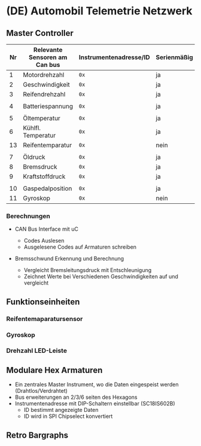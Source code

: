 # (DE) Automobil Telemetrie Netzwerk

## Master Controller

| Nr  | Relevante Sensoren am Can bus | Instrumentenadresse/ID | Serienmäßig |
| --- | ----------------------------- | ---------------------- | ----------- |
| 1   | Motordrehzahl                 | `0x`                   | ja          |
| 2   | Geschwindigkeit               | `0x`                   | ja          |
| 3   | Reifendrehzahl                | `0x`                   | ja          |
|     |                               |                        |             |
| 4   | Batteriespannung              | `0x`                   | ja          |
|     |                               |                        |             |
| 5   | Öltemperatur                  | `0x`                   | ja          |
| 6   | Kühlfl. Temperatur            | `0x`                   | ja          |
| 13  | Reifentemparatur              | `0x`                   | nein        |
|     |                               |                        |             |
| 7   | Öldruck                       | `0x`                   | ja          |
| 8   | Bremsdruck                    | `0x`                   | ja          |
| 9   | Kraftstoffdruck               | `0x`                   | ja          |
|     |                               |                        |             |
| 10  | Gaspedalposition              | `0x`                   | ja          |
| 11  | Gyroskop                      | `0x`                   | nein        |


### Berechnungen

- CAN Bus Interface mit uC
  - Codes Auslesen
  - Ausgelesene Codes auf Armaturen schreiben



- Bremsschwund Erkennung und Berechnung
  - Vergleicht Bremsleitungsdruck mit Entschleunigung
  - Zeichnet Werte bei Verschiedenen Geschwindigkeiten auf und vergleicht

## Funktionseinheiten

### Reifentemaparatursensor

### Gyroskop

### Drehzahl LED-Leiste



## Modulare Hex Armaturen

- Ein zentrales Master Instrument, wo die Daten eingespeist werden (Drahtlos/Verdrahtet)
- Bus erweiterungen an 2/3/6 seiten des Hexagons
- Instrumentenadresse mit DIP-Schaltern einstellbar (SC18IS602B)
  - ID bestimmt angezeigte Daten
  - ID wird in SPI Chipselect konvertiert

## Retro Bargraphs

